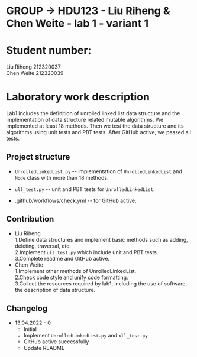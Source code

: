 # GROUP -> HDU123 - Liu Riheng & Chen Weite - lab 1 - variant 1
# Student number:
Liu Riheng 212320037  
Chen Weite 212320039

# Laboratory work description
Lab1 includes the definition of unrolled linked list data structure and the implementation of data structure related mutable algorithms.
We implemented at least 18 methods. Then we test the data structure and its algorithms using unit tests and PBT tests. 
After GitHub active, we passed all tests.


## Project structure

- `UnrolledLinkedList.py` -- implementation of `UnrolledLinkedList` and `Node` class with more than 18 methods.
   
- `ull_test.py` -- unit and PBT tests for `UnrolledLinkedList`.

- .github/workflows/check.yml -- for GitHub active.

## Contribution
- Liu Riheng  
   1.Define data structures and implement basic methods such as adding, deleting, traversal, etc.  
   2.Implement `ull_test.py` which include unit and PBT tests.  
   3.Complete readme and GitHub active.  
- Chen Weite <br>
   1.Implement other methods of UnrolledLinkedList.  
   2.Check code style and unify code formatting.  
   3.Collect the resources required by lab1, including the use of software, the description of data structure.   

## Changelog

- 13.04.2022 - 0  
   * Initial  
   * Implement `UnrolledLinkedList.py` and `ull_test.py`  
   * GitHub active successfully  
   * Update README  





